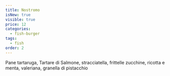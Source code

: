```yaml
---
title: Nostromo
isNew: true
visible: true
price: 12
categories:
  - fish-burger
tags:
  - fish
order: 2
---
```


Pane tartaruga, Tartare di Salmone, stracciatella, frittelle zucchine, ricotta e menta, valeriana, granella di pistacchio
